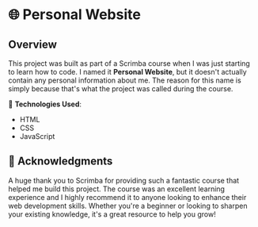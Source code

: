 # 🌐 Personal Website

## Overview

This project was built as part of a Scrimba course when I was just starting to learn how to code. I named it **Personal Website**, but it doesn't actually contain any personal information about me. The reason for this name is simply because that's what the project was called during the course.

🔧 **Technologies Used**:

- HTML
- CSS
- JavaScript

## 🙌 Acknowledgments

A huge thank you to Scrimba for providing such a fantastic course that helped me build this project. The course was an excellent learning experience and I highly recommend it to anyone looking to enhance their web development skills. Whether you're a beginner or looking to sharpen your existing knowledge, it's a great resource to help you grow!
